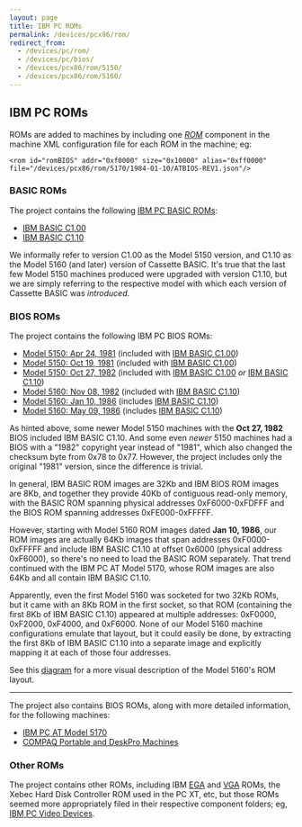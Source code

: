 ```yaml
---
layout: page
title: IBM PC ROMs
permalink: /devices/pcx86/rom/
redirect_from:
  - /devices/pc/rom/
  - /devices/pc/bios/
  - /devices/pcx86/rom/5150/
  - /devices/pcx86/rom/5160/
---
```


IBM PC ROMs
---

ROMs are added to machines by including one *[ROM](/docs/pcx86/rom/)* component in the machine XML configuration file
for each ROM in the machine; eg:

	<rom id="romBIOS" addr="0xf0000" size="0x10000" alias="0xff0000" file="/devices/pcx86/rom/5170/1984-01-10/ATBIOS-REV1.json"/>

### BASIC ROMs

The project contains the following [IBM PC BASIC ROMs](/devices/pcx86/rom/5150/basic/):

 * [IBM BASIC C1.00](5150/basic/BASIC100.json)
 * [IBM BASIC C1.10](5160/basic/BASIC110.json)

We informally refer to version C1.00 as the Model 5150 version, and C1.10 as the Model 5160 (and later) version of
Cassette BASIC.  It's true that the last few Model 5150 machines produced were upgraded with version C1.10, but we
are simply referring to the respective model with which each version of Cassette BASIC was *introduced*.

### BIOS ROMs

The project contains the following IBM PC BIOS ROMs:

 * [Model 5150: Apr 24, 1981](5150/1981-04-24/PCBIOS-REV1.json) (included with [IBM BASIC C1.00](5150/basic/BASIC100.json))
 * [Model 5150: Oct 19, 1981](5150/1981-10-19/PCBIOS-REV2.json) (included with [IBM BASIC C1.00](5150/basic/BASIC100.json))
 * [Model 5150: Oct 27, 1982](5150/1982-10-27/PCBIOS-REV3.json) (included with [IBM BASIC C1.00](5150/basic/BASIC100.json) *or* [IBM BASIC C1.10](5160/basic/BASIC110.json))
 * [Model 5160: Nov 08, 1982](5160/1982-11-08/XTBIOS-REV1.json) (included with [IBM BASIC C1.10](5160/basic/BASIC110.json))
 * [Model 5160: Jan 10, 1986](5160/1986-01-10/XTBIOS-REV2.json) (includes [IBM BASIC C1.10](5160/basic/BASIC110.json))
 * [Model 5160: May 09, 1986](5160/1986-05-09/XTBIOS-REV3.json) (includes [IBM BASIC C1.10](5160/basic/BASIC110.json))

As hinted above, some newer Model 5150 machines with the **Oct 27, 1982** BIOS included IBM BASIC C1.10.  And
some even *newer* 5150 machines had a BIOS with a "1982" copyright year instead of "1981", which also changed the checksum
byte from 0x78 to 0x77.  However, the project includes only the original "1981" version, since the difference is trivial.

In general, IBM BASIC ROM images are 32Kb and IBM BIOS ROM images are 8Kb, and together they provide 40Kb of contiguous
read-only memory, with the BASIC ROM spanning physical addresses 0xF6000-0xFDFFF and the BIOS ROM spanning addresses
0xFE000-0xFFFFF.

However, starting with Model 5160 ROM images dated **Jan 10, 1986**, our ROM images are actually 64Kb images that
span addresses 0xF0000-0xFFFFF and include IBM BASIC C1.10 at offset 0x6000 (physical address 0xF6000), so there's no
need to load the BASIC ROM separately.  That trend continued with the IBM PC AT Model 5170, whose ROM images are also
64Kb and all contain IBM BASIC C1.10.

Apparently, even the first Model 5160 was socketed for two 32Kb ROMs, but it came with an 8Kb ROM in the first socket,
so that ROM (containing the first 8Kb of IBM BASIC C1.10) appeared at multiple addresses: 0xF0000, 0xF2000, 0xF4000,
and 0xF6000.  None of our Model 5160 machine configurations emulate that layout, but it could easily be done,
by extracting the first 8Kb of IBM BASIC C1.10 into a separate image and explicitly mapping it at each of those four
addresses.

See this [diagram](http://www.minuszerodegrees.net/5160/misc/5160_memory_layout_of_bios_and_basic.jpg) for a more
visual description of the Model 5160's ROM layout.

---

The project also contains BIOS ROMs, along with more detailed information, for the following machines:

 * [IBM PC AT Model 5170](5170/)
 * [COMPAQ Portable and DeskPro Machines](compaq/)

### Other ROMs

The project contains other ROMs, including IBM [EGA](/devices/pcx86/video/ibm/ega/#ibm-ega-rom) and
[VGA](/devices/pcx86/video/ibm/vga/#ibm-vga-rom) ROMs, the Xebec Hard Disk Controller ROM used in
the PC XT, etc, but those ROMs seemed more appropriately filed in their respective component folders;
eg, [IBM PC Video Devices](/devices/pcx86/video/).

